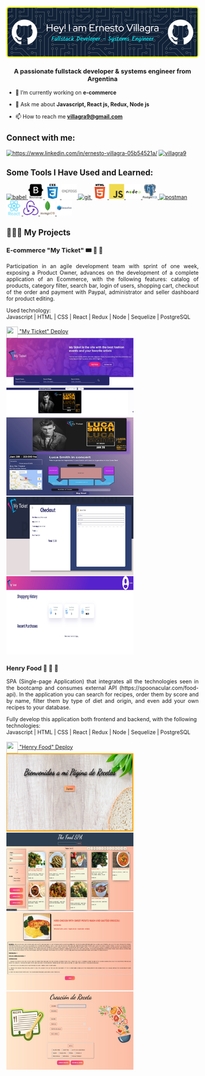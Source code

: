 <img src="github-header-image (1).png" alt="banner"><img>
<h3 align="center">A passionate fullstack developer & systems engineer from Argentina</h3>

- 🔭 I’m currently working on **e-commerce**

- 💬 Ask me about **Javascript, React js, Redux, Node js**

- 📫 How to reach me **villagra9@gmail.com**

## Connect with me:
<p align="left">
<a href="https://linkedin.com/in/ernesto-villagra-05b54521a/" target="blank"><img align="center" src="https://user-images.githubusercontent.com/76783198/182481396-19c89e94-f3ba-4e33-9df4-f5b7a094cf8f.svg" alt="https://www.linkedin.com/in/ernesto-villagra-05b54521a/" height="30" width="40" /></a> <a href="https://villagra9@gmail.com">
<img align="center" src="https://user-images.githubusercontent.com/76783198/182482940-c4a2a044-de93-4450-b354-9628cbb175c9.svg" alt="villagra9" height="30" width="40" /></a>    
</p>

## Some Tools I Have Used and Learned:
<p align="left"> <a href="https://babeljs.io/" target="_blank" rel="noreferrer"> <img src="https://www.vectorlogo.zone/logos/babeljs/babeljs-icon.svg" alt="babel" width="40" height="40"/> </a> <a href="https://getbootstrap.com" target="_blank" rel="noreferrer"> <img src="https://raw.githubusercontent.com/devicons/devicon/master/icons/bootstrap/bootstrap-plain-wordmark.svg" alt="bootstrap" width="40" height="40"/> </a> <a href="https://www.w3schools.com/css/" target="_blank" rel="noreferrer"> <img src="https://raw.githubusercontent.com/devicons/devicon/master/icons/css3/css3-original-wordmark.svg" alt="css3" width="40" height="40"/> </a> <a href="https://expressjs.com" target="_blank" rel="noreferrer"> <img src="https://raw.githubusercontent.com/devicons/devicon/master/icons/express/express-original-wordmark.svg" alt="express" width="40" height="40"/> </a> <a href="https://git-scm.com/" target="_blank" rel="noreferrer"> <img src="https://www.vectorlogo.zone/logos/git-scm/git-scm-icon.svg" alt="git" width="40" height="40"/> </a> <a href="https://www.w3.org/html/" target="_blank" rel="noreferrer"> <img src="https://raw.githubusercontent.com/devicons/devicon/master/icons/html5/html5-original-wordmark.svg" alt="html5" width="40" height="40"/> </a> <a href="https://developer.mozilla.org/en-US/docs/Web/JavaScript" target="_blank" rel="noreferrer"> <img src="https://raw.githubusercontent.com/devicons/devicon/master/icons/javascript/javascript-original.svg" alt="javascript" width="40" height="40"/> </a> <a href="https://nodejs.org" target="_blank" rel="noreferrer"> <img src="https://raw.githubusercontent.com/devicons/devicon/master/icons/nodejs/nodejs-original-wordmark.svg" alt="nodejs" width="40" height="40"/> </a> <a href="https://www.postgresql.org" target="_blank" rel="noreferrer"> <img src="https://raw.githubusercontent.com/devicons/devicon/master/icons/postgresql/postgresql-original-wordmark.svg" alt="postgresql" width="40" height="40"/> </a> <a href="https://postman.com" target="_blank" rel="noreferrer"> <img src="https://www.vectorlogo.zone/logos/getpostman/getpostman-icon.svg" alt="postman" width="40" height="40"/> </a> <a href="https://reactjs.org/" target="_blank" rel="noreferrer"> <img src="https://raw.githubusercontent.com/devicons/devicon/master/icons/react/react-original-wordmark.svg" alt="react" width="40" height="40"/> </a> <a href="https://redux.js.org" target="_blank" rel="noreferrer"> <img src="https://raw.githubusercontent.com/devicons/devicon/master/icons/redux/redux-original.svg" alt="redux" width="40" height="40"/> </a> <a href="https://www.mongodb.com/" target="_blank" rel="noreferrer"> <img src="https://github.com/devicons/devicon/blob/master/icons/mongodb/mongodb-original-wordmark.svg" alt="mongodb" width="40" height="40"/> </a> <a href="https://sequelize.org/" target="_blank" rel="noreferrer"> <img src="https://github.com/devicons/devicon/blob/master/icons/sequelize/sequelize-original-wordmark.svg" alt="sequelize" width="40" height="40"/> </a> </p>

## 👨🏻‍💻 My Projects
### E-commerce "My Ticket" :tickets: :microphone: :musical_note:
<p align="justify">Participation in an agile development team with sprint of one week, exposing a Product Owner, advances on the development of a complete application of an Ecommerce, with the following features: catalog of products, category filter, search bar, login of users, shopping cart, checkout of the order and payment with Paypal, administrator and seller dashboard for product editing.
</p>
Used technology:<br>
Javascript | HTML | CSS | React | Redux | Node | Sequelize | PostgreSQL <br>
</br>
<a href="https://client-concerts.vercel.app/" target="_blank" fontSize="34">
      <img align="center" src="https://user-images.githubusercontent.com/76783198/183678369-e773f0f2-6f7b-4921-acac-36155eae3322.svg" width="30" height="30"/>
      "My Ticket" Deploy
</a>
</br>
<div align="row" >
      <img src="my-ticket01.jpg" width="333" height="205"  />
      <img src="my-ticket02.jpg" width="333" height="205"  />
      <img src="my-ticket03.jpg" width="333" height="205"  />
      <img src="my-ticket04.jpg" width="333" height="205"  />
</div>

### Henry Food :green_salad: :broccoli: :poultry_leg:
<p align="justify">SPA (Single-page Application) that integrates all the technologies seen in the bootcamp and consumes external API (https://spoonacular.com/food-api). In the application you can search for recipes, order them by score and by name, filter them by type of diet and origin, and even add your own recipes to your database.
</p>
Fully develop this application both frontend and backend, with the following technologies:<br>
Javascript | HTML | CSS | React | Redux | Node | Sequelize | PostgreSQL<br>
</br>
<a href="https://frontend-pi-food-production.up.railway.app/" target="_blank" fontSize="34">
      <img align="center" src="https://user-images.githubusercontent.com/76783198/183678369-e773f0f2-6f7b-4921-acac-36155eae3322.svg" width="30" height="30"/>
      "Henry Food" Deploy
</a>
</br>
<div align="row" >
      <img src="henry-food01.jpg" width="333" height="205"  />
      <img src="henry-food02.jpg" width="333" height="205"  />
      <img src="henry-food03.jpg" width="333" height="205"  />
      <img src="henry-food04.jpg" width="333" height="205"  />
</div>
